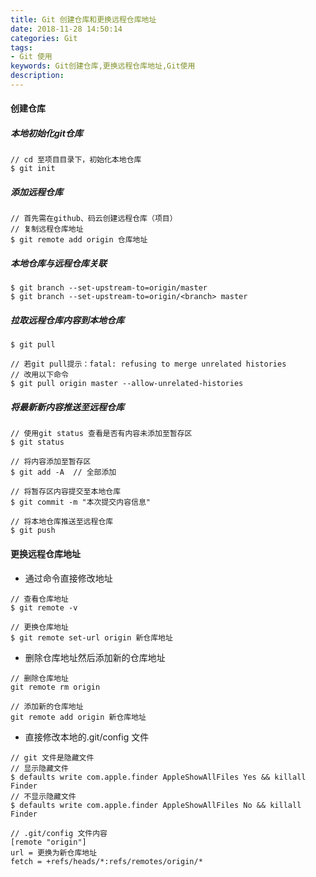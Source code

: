 ```yaml
---
title: Git 创建仓库和更换远程仓库地址
date: 2018-11-28 14:50:14
categories: Git
tags:
- Git 使用
keywords: Git创建仓库,更换远程仓库地址,Git使用
description:
---
```

#### 创建仓库
##### 本地初始化git仓库
```
// cd 至项目目录下，初始化本地仓库
$ git init
```

##### 添加远程仓库
```
// 首先需在github、码云创建远程仓库（项目）
// 复制远程仓库地址
$ git remote add origin 仓库地址
```
##### 本地仓库与远程仓库关联
```
$ git branch --set-upstream-to=origin/master
$ git branch --set-upstream-to=origin/<branch> master
```

##### 拉取远程仓库内容到本地仓库
```
$ git pull

// 若git pull提示：fatal: refusing to merge unrelated histories
// 改用以下命令
$ git pull origin master --allow-unrelated-histories

```

##### 将最新新内容推送至远程仓库
```
// 使用git status 查看是否有内容未添加至暂存区
$ git status

// 将内容添加至暂存区
$ git add -A  // 全部添加

// 将暂存区内容提交至本地仓库
$ git commit -m "本次提交内容信息"

// 将本地仓库推送至远程仓库
$ git push
```

#### 更换远程仓库地址
- 通过命令直接修改地址
```
// 查看仓库地址
$ git remote -v

// 更换仓库地址
$ git remote set-url origin 新仓库地址
```
- 删除仓库地址然后添加新的仓库地址
```
// 删除仓库地址
git remote rm origin

// 添加新的仓库地址
git remote add origin 新仓库地址
```
- 直接修改本地的.git/config 文件
```
// git 文件是隐藏文件
// 显示隐藏文件
$ defaults write com.apple.finder AppleShowAllFiles Yes && killall Finder 
// 不显示隐藏文件
$ defaults write com.apple.finder AppleShowAllFiles No && killall Finder 

// .git/config 文件内容
[remote "origin"]
url = 更换为新仓库地址
fetch = +refs/heads/*:refs/remotes/origin/*

```
